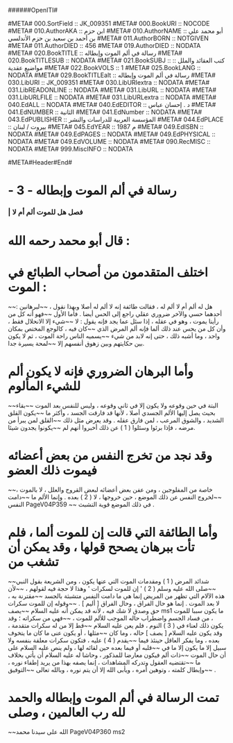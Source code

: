 ######OpenITI#


#META# 000.SortField	:: JK_009351
#META# 000.BookURI	:: NOCODE
#META# 010.AuthorAKA	:: ابن حزم
#META# 010.AuthorNAME	:: أبو محمد علي بن أحمد بن سعيد بن حزم الأندلسي
#META# 011.AuthorBORN	:: NOTGIVEN
#META# 011.AuthorDIED	:: 456
#META# 019.AuthorDIED	:: NODATA
#META# 020.BookTITLE	:: رسالة في ألم الموت وإبطاله
#META# 020.BookTITLESUB	:: NODATA
#META# 021.BookSUBJ	:: كتب العقائد والملل :: مواضيع عقدية
#META# 022.BookVOLS	:: 1
#META# 025.BookLANG	:: NODATA
#META# 029.BookTITLEalt	:: رسالة في ألم الموت وإبطاله
#META# 030.LibURI	:: JK_009351
#META# 030.LibURIextra	:: NODATA
#META# 031.LibREADONLINE	:: NODATA
#META# 031.LibURL	:: NODATA
#META# 031.LibURLFILE	:: NODATA
#META# 031.LibURLextra	:: NODATA
#META# 040.EdALL	:: NODATA
#META# 040.EdEDITOR	:: د . إحسان عباس
#META# 041.EdNUMBER	:: الثانية
#META# 041.EdNumber	:: NODATA
#META# 043.EdPUBLISHER	:: المؤسسة العربية للدراسات والنشر
#META# 044.EdPLACE	:: بيروت / لبنان
#META# 045.EdYEAR	:: 1987 م
#META# 049.EdISBN	:: NODATA
#META# 049.EdPAGES	:: NODATA
#META# 049.EdPHYSICAL	:: NODATA
#META# 049.EdVOLUME	:: NODATA
#META# 090.RecMISC	:: NODATA
#META# 999.MiscINFO	:: NODATA

#META#Header#End#

# - 3 - رسالة في ألم الموت وإبطاله
### | فصل هل للموت ألم أم لا
# قال أبو محمد رحمه الله :
# اختلف المتقدمون من أصحاب الطبائع في الموت :
~~هل له ألم أم لا ألم له ، فقالت طائفة إنه لا ألم له أصلا وبهذا نقول ،
~~لبرهانين : أحدهما حسي والآخر ضروري عقلي راجع إلى الحس أيضا . فأما الأول
~~فهو أنه كل من رأينا يموت ، وهو في عقله ، إذا سئل عما يجد فإنه يقول : لا
~~شيء إلا الانحلال فقط ، وأن كل من يحس عند ذلك ألما فإنه ألم المرض الذي
~~كان فيه ، كالوجع المختص بمكان واحد ، وما أشبه ذلك ، حتى إنه لابد من شيء
~~يسميه الناس راحة الموت ، ثم لا يكون بين حكايتهم وبين زهوق أنفسهم إلا
~~لمحة يسيرة جدا.
# وأما البرهان الضروري فإنه لا يكون ألم للشيء المألوم
~~البتة في حين وقوعه ولا يكون إلا في ثاني وقوعه ، وليس للنفس بعد الموت
~~بقاء بحيث يصل إليها الألم الجسدي أصلا ، لأنها قد فارقت الجسد ، وأكثر ما
~~يكون القلق الشديد ، والشوق المرعب ، لمن فارق عقله . وقد يعرض مثل ذلك
~~القلق لمن يبرأ من مرضه ، فإذا برئوا وسئلوا ( 1 ) عن ذلك أخبروا أنهم لم
~~يكونوا يجدون شيئا.
# وقد نجد من تخرج النفس من بعض أعضائه فيموت ذلك العضو
~~خاصة من المفلوجين ، ومن عفن بعض أعضائه لبعض القروح والعلل ، لا بالموت ،
~~لخروج النفس عن ذلك الموضع ، حين خروجها ، لا ( 2 ) بعده . وإنما الألم ما
~~دامت النفس 
PageV04P359
~~ في ذلك الموضع قوية التشبث .
# وأما الطائفة التي قالت إن للموت ألما ، فلم تأت ببرهان يصحح قولها ، وقد يمكن أن تشغب من
~~شدائد المرض ( 1 ) ومقدمات الموت التي عنها يكون ، ومن الشريعة بقول النبي
~~صلى الله عليه وسلم ( 2 ) ' إن للموت لسكرات ' وهذا لا حجة فيه لقولهم ،
~~لأن هذه الآلام التي تظهر من المريض إنما هي ما دامت النفس متشبثة بالجسد
~~مقترنة به ، لا بعد الموت . إنما هو حال الفراق ، وحال الفراق [ أليم ] .
~~وقوله إن للموت سكرات حق وصدق لا شك فيه ، لأنه قد يمكن أنه عليه السلام
~~يصف ms1 ما يكون سببا للموت ، من فساد الجسم واضطراب حاله الموجب للألم للموت ،
~~فهي من سكراته ؛ وقد يكون ذلك لعناء في ( 3 ) النوم ، فلم يعن عليه السلام
~~قط إلا من له سكرات متقدمة ، وقد يكون عليه السلام [ يصف ] حاله ، وما كان
~~مثلها ، أو يكون عنى ما كان ما يتخوف بعده ، وما يفكر العاقل حينئذ فيما
~~يقدم ( 4 ) عليه ، فتكون سكرات معلقة بنفسه ولا سبيل إلا ما يكون إلا ما في
~~قلبه أو فيما بعده حين لقائه لها ، ولم ينص عليه السلام على أن حال الموت
~~ذات ألم فيكون معارضا للمذكور ، وحاشا له عليه السلام أن يأتي بخلاف ما
~~تقتضيه العقول وتدركه المشاهدات ، إنما يصفه بهذا من يريد إطفاء نوره ،
~~وإبطال كلمته ، وتوهين أمره ، ويأبى الله إلا أن يتم نوره ، وبالله تعالى
~~التوفيق .
# تمت الرسالة في ألم الموت وإبطاله والحمد لله رب العالمين ، وصلى
~~الله على سيدنا محمد 
PageV04P360 ms2